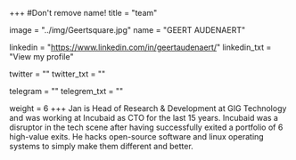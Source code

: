 +++
#Don't remove name!
title = "team"

image = "../img/Geertsquare.jpg"
name = "GEERT AUDENAERT"

linkedin = "https://www.linkedin.com/in/geertaudenaert/"
linkedin_txt = "View my profile"

twitter = ""
twitter_txt = ""

telegram = ""
telegrem_txt = ""

weight = 6
+++
Jan is Head of Research & Development at GIG Technology and was working at Incubaid as CTO for the last 15 years. Incubaid was a disruptor in the tech scene after having successfully exited a portfolio of 6 high-value exits. He hacks open-source software and linux operating systems to simply make them different and better.
